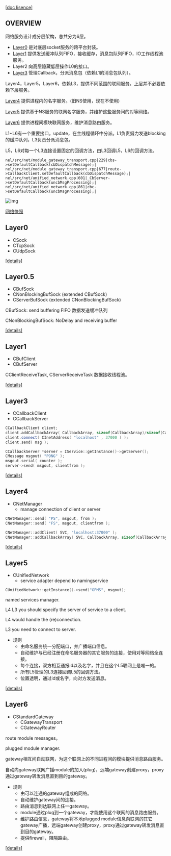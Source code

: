[\[doc lisence\]](../../../LICENSE)

## OVERVIEW
网络服务设计成分层架构，总共分为6层。
- [Layer0](#Layer0) 是对底层socket服务的跨平台封装。
- [Layer1](#Layer1) 提供发送缓冲队列FIFO，接收缓存，消息包队列FIFO，IO工作线程池服务。
- Layer2 向高层隐藏低层操作L0的接口。
- [Layer3](#Layer3) 管理Callback，分派消息包（依赖L1的消息包队列）。

Layer4，Layer5，Layer6，依赖L3，提供不同范围的联网服务。上层并不必要依赖下层服务。

[Layer4](#Layer4) 提供进程内的名字服务。(旧NS使用，现在不使用)

[Layer5](#Layer5) 提供基于NS服务的联网名字服务，并维护这些服务间的对等网络。

[Layer6](#Layer6) 提供进程间模块联网服务，维护消息路由服务。

L1~L6有一个重要接口，update，在主线程循环中分派。L1负责努力发送blocking的缓冲队列，L3负责分派消息包。

L5，L6对每一个L3连接设置固定的回调方法，由L3回调L5，L6的回调方法。
```
nel/src/net/module_gateway_transport.cpp|229|cbs->setDefaultCallback(cbDispatchMessage);|
nel/src/net/module_gateway_transport.cpp|677|route->CallbackClient.setDefaultCallback(cbDispatchMessage);|
nel/src/net/unified_network.cpp|601|_CbServer->setDefaultCallback(uncbMsgProcessing);|
nel/src/net/unified_network.cpp|861|cbc->setDefaultCallback(uncbMsgProcessing);|
```
![img](https://img2020.cnblogs.com/blog/665551/202101/665551-20210114200704819-1239107480.jpg)

[网络快照](../netstat.md)


## Layer0
* CSock
* CTcpSock
* CUdpSock

[\[details\]](../../src/doc/nel/net/Layer0.md)

## Layer0.5
* CBufSock 
* CNonBlockingBufSock (extended CBufSock)
* CServerBufSock (extended CNonBlockingBufSock)

CBufSock: send buffering FIFO 数据发送缓冲队列

CNonBlockingBufSock: NoDelay and receiving buffer

[\[details\]](../../src/doc/nel/net/Layer0.5.md)

## Layer1
* CBufClient
* CBufServer

CClientReceiveTask, CServerReceiveTask 数据接收线程池。

[\[details\]](../../src/doc/nel/net/Layer1.md)

## Layer3
* CCallbackClient 
* CCallbackServer 
```c++
CCallbackClient client;
client.addCallbackArray( CallbackArray, sizeof(CallbackArray)/sizeof(CallbackArray[0]) );
client.connect( CInetAddress( "localhost" , 37000 ) );
client.send( msg );
```
```c++
CCallbackServer *server = IService::getInstance()->getServer();
CMessage msgout( "PONG" );
msgout.serial( counter );
server->send( msgout, clientfrom );
```
[\[details\]](../../src/doc/nel/net/Layer3.md)

## Layer4
* CNetManager 
    - manage connection of client or server
    
```c++
CNetManager::send( "PS", msgout, from );
CNetManager::send( "FS", msgout, clientfrom );
```
```c++
CNetManager::addClient( SVC, "localhost:37000" );
CNetManager::addCallbackArray( SVC, CallbackArray, sizeof(CallbackArray)/sizeof(CallbackArray[0]) );
```
[\[details\]](../../src/doc/nel/net/Layer4.md)

## Layer5
* CUnifiedNetwork 
    - service adapter depend to namingservice
    
```c++
CUnifiedNetwork::getInstance()->send("GPMS", msgout);
``` 

named services manager.

L4 L3 you should specify the server of service to a client.

L4 would handle the (re)connection.

L3 you need to connect to server.


* 规则
    - 由命名服务统一分配端口，并广播端口信息。
    - 自动维护与已经注册在命名服务器的其它服务的连接，使用对等网络全连接。
    - 每个连接，双方相互通报id以及名字，并且在这个L5联网上是唯一的。
    - 所有L5管理的L3连接回调L5的回调方法。 
    - 位置透明，通过id或名字，向对方发送消息。
    
[\[details\]](../../src/doc/nel/net/Layer5.md)

## Layer6
* CStandardGateway
    - CGatewayTransport
    - CGatewayRouter

route module messages。

plugged module manager.

gateway相互间自动联网，为这个联网上的不同进程间的模块提供消息路由服务。

自动向gateway联网广播module的加入(plug)，远端gateway创建proxy，proxy通过gateway转发消息直到目的gateway。

* 规则
    - 由可以连通的gateway组成的网络。
    - 自动维护gateway间的连接。
    - 路由消息到达联网上任一gateway。
    - module通过plug到一个gateway，才能使用这个联网的消息路由服务。 
    - 维护路由信息，gateway将本地plugged module信息向联网的其它gateway广播，远端gateway创建proxy，proxy通过gateway转发消息直到目的gateway。
    - 提供firewall，阻隔路由。
    
[\[details\]](../../src/doc/nel/net/Gateway.md)
